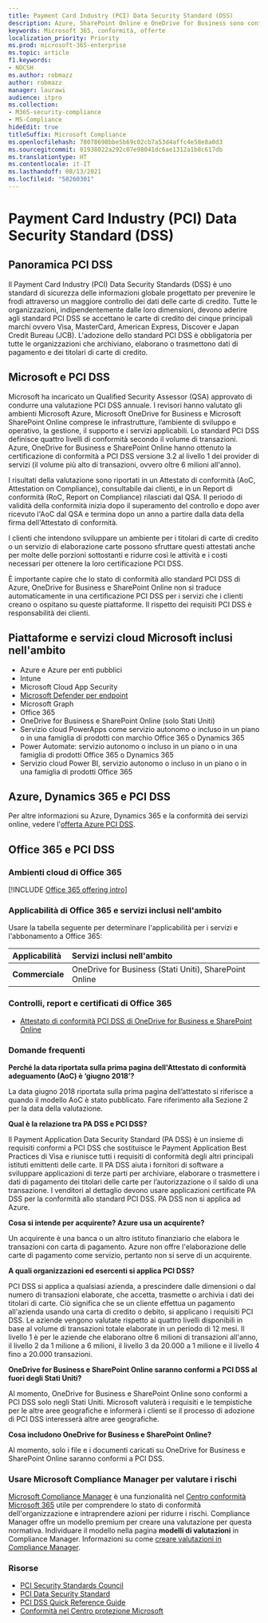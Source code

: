 ```yaml
---
title: Payment Card Industry (PCI) Data Security Standard (DSS)
description: Azure, SharePoint Online e OneDrive for Business sono conformi a Payment Card Industry Data Security Standards Level 1 versione 3.2.
keywords: Microsoft 365, conformità, offerte
localization_priority: Priority
ms.prod: microsoft-365-enterprise
ms.topic: article
f1.keywords:
- NOCSH
ms.author: robmazz
author: robmazz
manager: laurawi
audience: itpro
ms.collection:
- M365-security-compliance
- MS-Compliance
hideEdit: true
titleSuffix: Microsoft Compliance
ms.openlocfilehash: 78078698bbe5b69c02cb7a53d4affc4e58e8a0d3
ms.sourcegitcommit: 01938022a292c07e98041dc6ae1312a1b8c617db
ms.translationtype: HT
ms.contentlocale: it-IT
ms.lasthandoff: 08/13/2021
ms.locfileid: "58260301"
---
```

# <a name="payment-card-industry-pci-data-security-standard-dss"></a>Payment Card Industry (PCI) Data Security Standard (DSS)

## <a name="pci-dss-overview"></a>Panoramica PCI DSS

Il Payment Card Industry (PCI) Data Security Standards (DSS) è uno standard di sicurezza delle informazioni globale progettato per prevenire le frodi attraverso un maggiore controllo dei dati delle carte di credito. Tutte le organizzazioni, indipendentemente dalle loro dimensioni, devono aderire agli standard PCI DSS se accettano le carte di credito dei cinque principali marchi ovvero Visa, MasterCard, American Express, Discover e Japan Credit Bureau (JCB). L'adozione dello standard PCI DSS è obbligatoria per tutte le organizzazioni che archiviano, elaborano o trasmettono dati di pagamento e dei titolari di carte di credito.

## <a name="microsoft-and-pci-dss"></a>Microsoft e PCI DSS

Microsoft ha incaricato un Qualified Security Assessor (QSA) approvato di condurre una valutazione PCI DSS annuale. I revisori hanno valutato gli ambienti Microsoft Azure, Microsoft OneDrive for Business e Microsoft SharePoint Online comprese le infrastrutture, l’ambiente di sviluppo e operativo, la gestione, il supporto e i servizi applicabili. Lo standard PCI DSS definisce quattro livelli di conformità secondo il volume di transazioni. Azure, OneDrive for Business e SharePoint Online hanno ottenuto la certificazione di conformità a PCI DSS versione 3.2 al livello 1 dei provider di servizi (il volume più alto di transazioni, ovvero oltre 6 milioni all'anno).

I risultati della valutazione sono riportati in un Attestato di conformità (AoC, Attestation on Compliance), consultabile dai clienti, e in un Report di conformità (RoC, Report on Compliance) rilasciati dal QSA. Il periodo di validità della conformità inizia dopo il superamento del controllo e dopo aver ricevuto l'AoC dal QSA e termina dopo un anno a partire dalla data della firma dell'Attestato di conformità. 

I clienti che intendono sviluppare un ambiente per i titolari di carte di credito o un servizio di elaborazione carte possono sfruttare questi attestati anche per molte delle porzioni sottostanti e ridurre così le attività e i costi necessari per ottenere la loro certificazione PCI DSS.

È importante capire che lo stato di conformità allo standard PCI DSS di Azure, OneDrive for Business e SharePoint Online non si traduce automaticamente in una certificazione PCI DSS per i servizi che i clienti creano o ospitano su queste piattaforme. Il rispetto dei requisiti PCI DSS è responsabilità dei clienti.

## <a name="microsoft-in-scope-cloud-platforms--services"></a>Piattaforme e servizi cloud Microsoft inclusi nell'ambito

- Azure e Azure per enti pubblici
- Intune
- Microsoft Cloud App Security
- [Microsoft Defender per endpoint](/windows/security/threat-protection/microsoft-defender-atp/microsoft-defender-advanced-threat-protection)
- Microsoft Graph
- Office 365
- OneDrive for Business e SharePoint Online (solo Stati Uniti)
- Servizio cloud PowerApps come servizio autonomo o incluso in un piano o in una famiglia di prodotti con marchio Office 365 o Dynamics 365
- Power Automate: servizio autonomo o incluso in un piano o in una famiglia di prodotti Office 365 o Dynamics 365
- Servizio cloud Power BI, servizio autonomo o incluso in un piano o in una famiglia di prodotti Office 365

## <a name="azure-dynamics-365-and-pci-dss"></a>Azure, Dynamics 365 e PCI DSS

Per altre informazioni su Azure, Dynamics 365 e la conformità dei servizi online, vedere l'[offerta Azure PCI DSS](/azure/compliance/offerings/offering-pci-dss).

## <a name="office-365-and-pci-dss"></a>Office 365 e PCI DSS

### <a name="office-365-cloud-environments"></a>Ambienti cloud di Office 365

[!INCLUDE [Office 365 offering intro](../includes/o365-offering-introduction.md)]

### <a name="office-365-applicability-and-in-scope-services"></a>Applicabilità di Office 365 e servizi inclusi nell'ambito

Usare la tabella seguente per determinare l'applicabilità per i servizi e l'abbonamento a Office 365:

| **Applicabilità** | **Servizi inclusi nell'ambito** |
|:------------------|:----------------------|
| **Commerciale** | OneDrive for Business (Stati Uniti), SharePoint Online |

### <a name="office-365-audit-reports-and-certificates"></a>Controlli, report e certificati di Office 365

- [Attestato di conformità PCI DSS di OneDrive for Business e SharePoint Online](https://aka.ms/spo-pci)

### <a name="frequently-asked-questions"></a>Domande frequenti

**Perché la data riportata sulla prima pagina dell'Attestato di conformità adeguamento (AoC) è ‘giugno 2018’?**

La data giugno 2018 riportata sulla prima pagina dell’attestato si riferisce a quando il modello AoC è stato pubblicato. Fare riferimento alla Sezione 2 per la data della valutazione. 

**Qual è la relazione tra PA DSS e PCI DSS?**

Il Payment Application Data Security Standard (PA DSS) è un insieme di requisiti conformi a PCI DSS che sostituisce le Payment Application Best Practices di Visa e riunisce tutti i requisiti di conformità degli altri principali istituti emittenti delle carte. Il PA DSS aiuta i fornitori di software a sviluppare applicazioni di terze parti per archiviare, elaborare o trasmettere i dati di pagamento dei titolari delle carte per l’autorizzazione o il saldo di una transazione. I venditori al dettaglio devono usare applicazioni certificate PA DSS per la conformità allo standard PCI DSS. PA DSS non si applica ad Azure.

**Cosa si intende per acquirente? Azure usa un acquirente?**

Un acquirente è una banca o un altro istituto finanziario che elabora le transazioni con carta di pagamento. Azure non offre l'elaborazione delle carte di pagamento come servizio, pertanto non si serve di un acquirente.

**A quali organizzazioni ed esercenti si applica PCI DSS?**

PCI DSS si applica a qualsiasi azienda, a prescindere dalle dimensioni o dal numero di transazioni elaborate, che accetta, trasmette o archivia i dati dei titolari di carte. Ciò significa che se un cliente effettua un pagamento all'azienda usando una carta di credito o debito, si applicano i requisiti PCI DSS. Le aziende vengono valutate rispetto ai quattro livelli disponibili in base al volume di transazioni totale elaborate in un periodo di 12 mesi. Il livello 1 è per le aziende che elaborano oltre 6 milioni di transazioni all'anno, il livello 2 da 1 milione a 6 milioni, il livello 3 da 20.000 a 1 milione e il livello 4 fino a 20.000 transazioni.

**OneDrive for Business e SharePoint Online saranno conformi a PCI DSS al fuori degli Stati Uniti?**

Al momento, OneDrive for Business e SharePoint Online sono conformi a PCI DSS solo negli Stati Uniti. Microsoft valuterà i requisiti e le tempistiche per le altre aree geografiche e informerà i clienti se il processo di adozione di PCI DSS interesserà altre aree geografiche.

**Cosa includono OneDrive for Business e SharePoint Online?**

Al momento, solo i file e i documenti caricati su OneDrive for Business e SharePoint Online saranno conformi a PCI DSS.

### <a name="use-microsoft-compliance-manager-to-assess-your-risk"></a>Usare Microsoft Compliance Manager per valutare i rischi

[Microsoft Compliance Manager](/microsoft-365/compliance/compliance-manager) è una funzionalità nel [Centro conformità Microsoft 365](/microsoft-365/compliance/microsoft-365-compliance-center) utile per comprendere lo stato di conformità dell'organizzazione e intraprendere azioni per ridurre i rischi. Compliance Manager offre un modello premium per creare una valutazione per questa normativa. Individuare il modello nella pagina **modelli di valutazioni** in Compliance Manager. Informazioni su come [creare valutazioni in Compliance Manager](/microsoft-365/compliance/compliance-manager-assessments).

### <a name="resources"></a>Risorse

- [PCI Security Standards Council](https://www.pcisecuritystandards.org/)
- [PCI Data Security Standard](https://www.pcisecuritystandards.org/documents/PCI_DSS_v3-1.pdf)
- [PCI DSS Quick Reference Guide](https://www.pcisecuritystandards.org/documents/PCISSC%20QRG%20August%202014%20-print.pdf)
- [Conformità nel Centro protezione Microsoft](https://www.microsoft.com/trust-center/compliance/compliance-overview)

